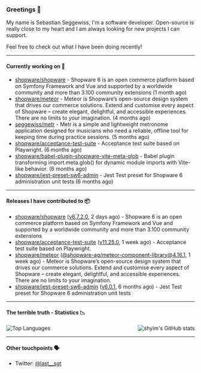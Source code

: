 ### Greetings 👋

My name is Sebastian Seggewiss, I'm a software developer.
Open-source is really close to my heart and I am always looking for new projects I can support.

Feel free to check out what I have been doing recently!

---

#### Currently working on 💪

- [shopware/shopware](https://github.com/shopware/shopware) - Shopware 6 is an open commerce platform based on Symfony Framework and Vue and supported by a worldwide community and more than 3.100 community extensions (1 month ago)
- [shopware/meteor](https://github.com/shopware/meteor) - Meteor is Shopware’s open-source design system that drives our commerce solutions. Extend and customise every aspect of Shopware – create elegant, delightful, and accessible experiences. There are no limits to your imagination. (4 months ago)
- [seggewiss/metr](https://github.com/seggewiss/metr) - Metr is a simple and lightweight metronome application designed for musicians who need a reliable, offline tool for keeping time during practice sessions. (5 months ago)
- [shopware/acceptance-test-suite](https://github.com/shopware/acceptance-test-suite) - Acceptance test suite based on Playwright. (6 months ago)
- [shopware/babel-plugin-shopware-vite-meta-glob](https://github.com/shopware/babel-plugin-shopware-vite-meta-glob) - Babel plugin transforming import.meta.glob() for dynamic module imports with Vite-like behavior. (6 months ago)
- [shopware/jest-preset-sw6-admin](https://github.com/shopware/jest-preset-sw6-admin) - Jest Test preset for Shopware 6 administration unit tests (6 months ago)

---

#### Releases I have contributed to 📦

- [shopware/shopware](https://github.com/shopware/shopware) ([v6.7.2.0](https://github.com/shopware/shopware/releases/tag/v6.7.2.0), 2 days ago) - Shopware 6 is an open commerce platform based on Symfony Framework and Vue and supported by a worldwide community and more than 3.100 community extensions
- [shopware/acceptance-test-suite](https://github.com/shopware/acceptance-test-suite) ([v11.25.0](https://github.com/shopware/acceptance-test-suite/releases/tag/v11.25.0), 1 week ago) - Acceptance test suite based on Playwright.
- [shopware/meteor](https://github.com/shopware/meteor) ([@shopware-ag/meteor-component-library@4.16.1](https://github.com/shopware/meteor/releases/tag/%40shopware-ag/meteor-component-library%404.16.1), 1 week ago) - Meteor is Shopware’s open-source design system that drives our commerce solutions. Extend and customise every aspect of Shopware – create elegant, delightful, and accessible experiences. There are no limits to your imagination.
- [shopware/jest-preset-sw6-admin](https://github.com/shopware/jest-preset-sw6-admin) ([v6.0.1](https://github.com/shopware/jest-preset-sw6-admin/releases/tag/v6.0.1), 6 months ago) - Jest Test preset for Shopware 6 administration unit tests

---

#### The terrible truth - Statistics 📉

<img align="right" alt="shyim's GitHub stats" src="https://github-readme-stats.vercel.app/api?username=seggewiss&count_private=1&show_icons=true&" />

![Top Languages](https://github-readme-stats.vercel.app/api/top-langs/?username=seggewiss)

---

#### Other touchpoints 🗣

- Twitter: [@last__sgt](https://twitter.com/last__sgt)
